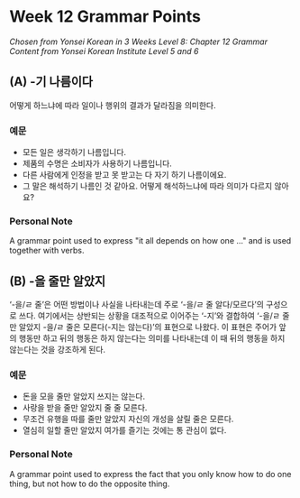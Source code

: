 # Week 12 Grammar Points
*Chosen from Yonsei Korean in 3 Weeks Level 8: Chapter 12 Grammar*  
*Content from Yonsei Korean Institute Level 5 and 6*

## (A) -기 나름이다
어떻게 하느냐에 따라 일이나 행위의 결과가 달라짐을 의미한다.

### 예문
- 모든 일은 생각하기 나름입니다.
- 제품의 수명은 소비자가 사용하기 나름입니다.
- 다른 사람에게 인정을 받고 못 받고는 다 자기 하기 나름이에요.
- 그 말은 해석하기 나름인 것 같아요. 어떻게 해석하느냐에 따라 의미가 다르지 않아요?

### Personal Note
A grammar point used to express "it all depends on how one ..." and is used together with verbs.

## (B) -을 줄만 알았지
‘-을/ㄹ 줄’은 어떤 방법이나 사실을 나타내는데 주로 ‘-을/ㄹ 줄 알다/모르다’의 구성으로 쓰다. 여기에서는 상반되는 상황을 대조적으로 이어주는 ‘-지’와 결합하여 ‘-을/ㄹ 줄만 알았지 -을/ㄹ 줄은 모른다(-지는 않는다)’의 표현으로 나왔다. 이 표현은 주어가 앞의 행동만 하고 뒤의 행동은 하지 않는다는 의미를 나타내는데 이 때 뒤의 행동을 하지 않는다는 것을 강조하게 된다.

### 예문
- 돈을 모을 줄만 알았지 쓰지는 않는다.
- 사랑을 받을 줄만 알았지 줄 줄 모른다.
- 무조건 유행을 따를 줄만 알았지 자신의 개성을 살릴 줄은 모른다.
- 열심히 일할 줄만 알았지 여가를 즐기는 것에는 통 관심이 없다.

### Personal Note
A grammar point used to express the fact that you only know how to do one thing, but not how to do the opposite thing.
